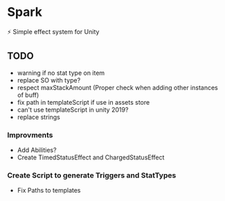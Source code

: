 # Spark
⚡️ Simple effect system for Unity

## TODO
* warning if no stat type on item
* replace SO with type?
* respect maxStackAmount (Proper check when adding other instances of buff)
* fix path in templateScript if use in assets store
* can't use templateScript in unity 2019?
* replace strings

### Improvments
* Add Abilities? 
* Create TimedStatusEffect and ChargedStatusEffect

### Create Script to generate Triggers and StatTypes
* Fix Paths to templates
